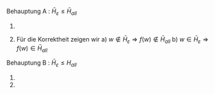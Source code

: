 
Behauptung A : $\bar{H}_{\varepsilon} \leq \bar{H}_{all}$


1.




2. Für die Korrektheit zeigen wir
a) $w \notin \bar{H}_{\varepsilon} \Rightarrow f(w) \notin \bar{H}_{all}$
b) $w \in \bar{H}_{\varepsilon} \Rightarrow f(w) \in \bar{H}_{all}$ 



Behauptung B : $\bar{H}_{\varepsilon} \leq H_{all}$


1.



2. 